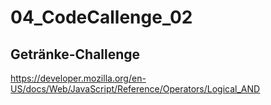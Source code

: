 # 04_CodeCallenge_02

## Getränke-Challenge


https://developer.mozilla.org/en-US/docs/Web/JavaScript/Reference/Operators/Logical_AND

